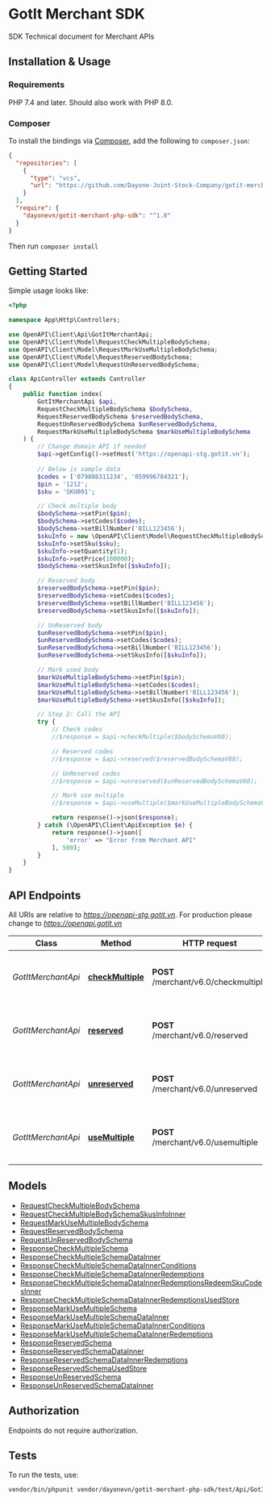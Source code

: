 # GotIt Merchant SDK
SDK Technical document for Merchant APIs


## Installation & Usage

### Requirements

PHP 7.4 and later.
Should also work with PHP 8.0.

### Composer

To install the bindings via [Composer](https://getcomposer.org/), add the following to `composer.json`:

```json
{
  "repositories": [
    {
      "type": "vcs",
      "url": "https://github.com/Dayone-Joint-Stock-Company/gotit-merchant-php-sdk.git"
    }
  ],
  "require": {
    "dayonevn/gotit-merchant-php-sdk": "^1.0"
  }
}
```

Then run `composer install`

## Getting Started

Simple usage looks like:

```php
<?php

namespace App\Http\Controllers;

use OpenAPI\Client\Api\GotItMerchantApi;
use OpenAPI\Client\Model\RequestCheckMultipleBodySchema;
use OpenAPI\Client\Model\RequestMarkUseMultipleBodySchema;
use OpenAPI\Client\Model\RequestReservedBodySchema;
use OpenAPI\Client\Model\RequestUnReservedBodySchema;

class ApiController extends Controller
{
    public function index(
        GotItMerchantApi $api,
        RequestCheckMultipleBodySchema $bodySchema,
        RequestReservedBodySchema $reservedBodySchema,
        RequestUnReservedBodySchema $unReservedBodySchema,
        RequestMarkUseMultipleBodySchema $markUseMultipleBodySchema
    ) {
        // Change domain API if needed
        $api->getConfig()->setHost('https://openapi-stg.gotit.vn');
        
        // Below is sample data
        $codes = ['079888311234', '059996784321'];
        $pin = '1212';
        $sku = 'SKU001';

        // Check multiple body
        $bodySchema->setPin($pin);
        $bodySchema->setCodes($codes);
        $bodySchema->setBillNumber('BILL123456');
        $skuInfo = new \OpenAPI\Client\Model\RequestCheckMultipleBodySchemaSkusInfoInner();
        $skuInfo->setSku($sku);
        $skuInfo->setQuantity(1);
        $skuInfo->setPrice(100000);
        $bodySchema->setSkusInfo([$skuInfo]);

        // Reserved body
        $reservedBodySchema->setPin($pin);
        $reservedBodySchema->setCodes($codes);
        $reservedBodySchema->setBillNumber('BILL123456');
        $reservedBodySchema->setSkusInfo([$skuInfo]);

        // UnReserved body
        $unReservedBodySchema->setPin($pin);
        $unReservedBodySchema->setCodes($codes);
        $unReservedBodySchema->setBillNumber('BILL123456');
        $unReservedBodySchema->setSkusInfo([$skuInfo]);

        // Mark used body
        $markUseMultipleBodySchema->setPin($pin);
        $markUseMultipleBodySchema->setCodes($codes);
        $markUseMultipleBodySchema->setBillNumber('BILL123456');
        $markUseMultipleBodySchema->setSkusInfo([$skuInfo]);

        // Step 2: Call the API
        try {
            // Check codes
            //$response = $api->checkMultiple($bodySchemaV60);

            // Reserved codes
            //$response = $api->reserved($reservedBodySchemaV60);

            // UnReserved codes
            //$response = $api->unreserved($unReservedBodySchemaV60);

            // Mark use multiple
            //$response = $api->useMultiple($markUseMultipleBodySchemaV60);

            return response()->json($response);
        } catch (\OpenAPI\Client\ApiException $e) {
            return response()->json([
                'error' => "Error from Merchant API"
            ], 500);
        }
    }
}

```

## API Endpoints

All URIs are relative to *https://openapi-stg.gotit.vn*. For production please change to *https://openapi.gotit.vn*

Class | Method | HTTP request | Description
------------ | ------------- | ------------- | -------------
*GotItMerchantApi* | [**checkMultiple**](docs/Api/GotItMerchantApi.md#checkmultiple) | **POST** /merchant/v6.0/checkmultiple | Check multiple vouchers are valid or not
*GotItMerchantApi* | [**reserved**](docs/Api/GotItMerchantApi.md#reserved) | **POST** /merchant/v6.0/reserved | Reserved multiple vouchers for a fixed bill number.
*GotItMerchantApi* | [**unreserved**](docs/Api/GotItMerchantApi.md#unreserved) | **POST** /merchant/v6.0/unreserved | Reserved multiple vouchers for a fixed bill number.
*GotItMerchantApi* | [**useMultiple**](docs/Api/GotItMerchantApi.md#usemultiple) | **POST** /merchant/v6.0/usemultiple | Reserved multiple vouchers for a fixed bill number.

## Models

- [RequestCheckMultipleBodySchema](docs/Model/RequestCheckMultipleBodySchema.md)
- [RequestCheckMultipleBodySchemaSkusInfoInner](docs/Model/RequestCheckMultipleBodySchemaSkusInfoInner.md)
- [RequestMarkUseMultipleBodySchema](docs/Model/RequestMarkUseMultipleBodySchema.md)
- [RequestReservedBodySchema](docs/Model/RequestReservedBodySchema.md)
- [RequestUnReservedBodySchema](docs/Model/RequestUnReservedBodySchema.md)
- [ResponseCheckMultipleSchema](docs/Model/ResponseCheckMultipleSchema.md)
- [ResponseCheckMultipleSchemaDataInner](docs/Model/ResponseCheckMultipleSchemaDataInner.md)
- [ResponseCheckMultipleSchemaDataInnerConditions](docs/Model/ResponseCheckMultipleSchemaDataInnerConditions.md)
- [ResponseCheckMultipleSchemaDataInnerRedemptions](docs/Model/ResponseCheckMultipleSchemaDataInnerRedemptions.md)
- [ResponseCheckMultipleSchemaDataInnerRedemptionsRedeemSkuCodesInner](docs/Model/ResponseCheckMultipleSchemaDataInnerRedemptionsRedeemSkuCodesInner.md)
- [ResponseCheckMultipleSchemaDataInnerRedemptionsUsedStore](docs/Model/ResponseCheckMultipleSchemaDataInnerRedemptionsUsedStore.md)
- [ResponseMarkUseMultipleSchema](docs/Model/ResponseMarkUseMultipleSchema.md)
- [ResponseMarkUseMultipleSchemaDataInner](docs/Model/ResponseMarkUseMultipleSchemaDataInner.md)
- [ResponseMarkUseMultipleSchemaDataInnerConditions](docs/Model/ResponseMarkUseMultipleSchemaDataInnerConditions.md)
- [ResponseMarkUseMultipleSchemaDataInnerRedemptions](docs/Model/ResponseMarkUseMultipleSchemaDataInnerRedemptions.md)
- [ResponseReservedSchema](docs/Model/ResponseReservedSchema.md)
- [ResponseReservedSchemaDataInner](docs/Model/ResponseReservedSchemaDataInner.md)
- [ResponseReservedSchemaDataInnerRedemptions](docs/Model/ResponseReservedSchemaDataInnerRedemptions.md)
- [ResponseReservedSchemaUsedStore](docs/Model/ResponseReservedSchemaUsedStore.md)
- [ResponseUnReservedSchema](docs/Model/ResponseUnReservedSchema.md)
- [ResponseUnReservedSchemaDataInner](docs/Model/ResponseUnReservedSchemaDataInner.md)

## Authorization
Endpoints do not require authorization.

## Tests

To run the tests, use:

```bash
vendor/bin/phpunit vendor/dayonevn/gotit-merchant-php-sdk/test/Api/GotItMerchantApiTest.php
```

